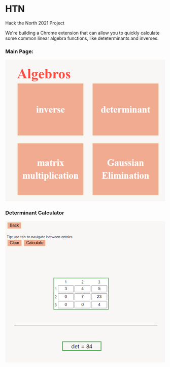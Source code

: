 # HTN
Hack the North 2021 Project

We're building a Chrome extension that can allow you to quickly calculate some common linear algebra functions, like deteterminants and inverses.

### Main Page:
![image](thumbnail.PNG)

### Determinant Calculator
![image](Functions/Determinant/demo.PNG)